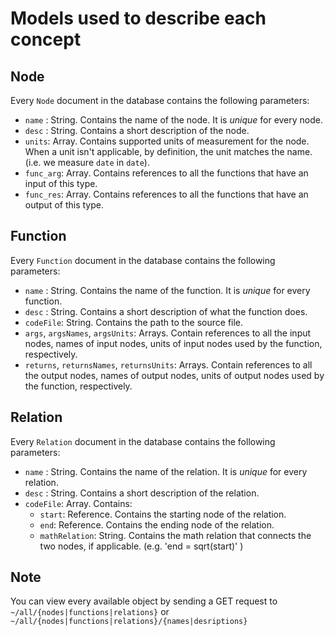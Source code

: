 # Models used to describe each concept

## Node

Every `Node` document in the database contains the following parameters:

* `name` : String. Contains the name of the node. It is *unique* for every node.
* `desc` : String. Contains a short description of the node.
* `units`: Array. Contains supported units of measurement for the node. When a unit isn't applicable, by definition, the unit matches the name. (i.e. we measure `date` in `date`).
* `func_arg`: Array. Contains references to all the functions that have an input of this type.
* `func_res`: Array. Contains references to all the functions that have an output of this type.

## Function

Every `Function` document in the database contains the following parameters:

* `name` : String. Contains the name of the function. It is *unique* for every function.
* `desc` : String. Contains a short description of what the function does.
* `codeFile`: String. Contains the path to the source file.
* `args`, `argsNames`, `argsUnits`: Arrays. Contain references to all the input nodes, names of input nodes, units of input nodes used by the function, respectively.
* `returns`, `returnsNames`, `returnsUnits`: Arrays. Contain references to all the output nodes, names of output nodes, units of output nodes used by the function, respectively.

## Relation

Every `Relation` document in the database contains the following parameters:

* `name` : String. Contains the name of the relation. It is *unique* for every relation.
* `desc` : String. Contains a short description of the relation.
* `codeFile`: Array. Contains:
  * `start`: Reference. Contains the starting node of the relation.
  * `end`: Reference. Contains the ending node of the relation.
  * `mathRelation`: String. Contains the math relation that connects the two nodes, if applicable. (e.g. 'end = sqrt(start)' )

## Note

You can view every available object by sending a GET request to `~/all/{nodes|functions|relations}` or `~/all/{nodes|functions|relations}/{names|desriptions}`